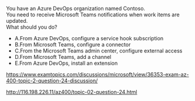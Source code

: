 You have an Azure DevOps organization named Contoso.<br/>You need to receive Microsoft Teams notifications when work items are updated.<br/>What should you do?<br/><ul><li class="multi-choice-item correct-hidden"><span class="multi-choice-letter" data-choice-letter="A">A.</span>From Azure DevOps, configure a service hook subscription</li><li class="multi-choice-item"><span class="multi-choice-letter" data-choice-letter="B">B.</span>From Microsoft Teams, configure a connector</li><li class="multi-choice-item"><span class="multi-choice-letter" data-choice-letter="C">C.</span>From the Microsoft Teams admin center, configure external access</li><li class="multi-choice-item"><span class="multi-choice-letter" data-choice-letter="D">D.</span>From Microsoft Teams, add a channel</li><li class="multi-choice-item"><span class="multi-choice-letter" data-choice-letter="E">E.</span>From Azure DevOps, install an extension</li></ul><p><a href="https://www.examtopics.com/discussions/microsoft/view/36353-exam-az-400-topic-2-question-24-discussion/">https://www.examtopics.com/discussions/microsoft/view/36353-exam-az-400-topic-2-question-24-discussion/</a></p><p><a href="http://116.198.226.11/az400/topic-02-question-24.html">http://116.198.226.11/az400/topic-02-question-24.html</a></p><script src="https://giscus.app/client.js"                    data-repo="azsamples/az204"                    data-repo-id="R_kgDOMRXzDQ"                    data-category="General"                    data-category-id="DIC_kwDOMRXzDc4Cgi27"                    data-mapping="pathname"                    data-strict="0"                    data-reactions-enabled="0"                    data-emit-metadata="0"                    data-input-position="bottom"                    data-theme="preferred_color_scheme"                    data-lang="en"                    crossorigin="anonymous"                    async>                    </script>